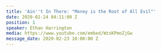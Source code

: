```yaml
---
title: 'Ain''t In There: "Money is the Root of All Evil"'
date: 2020-02-24 04:11:00 Z
position: 1
speaker: Ethan Harrington
media: https://www.youtube.com/embed/WzsKPmoZjGw
message_date: 2020-02-23 10:00:00 Z
---
```


